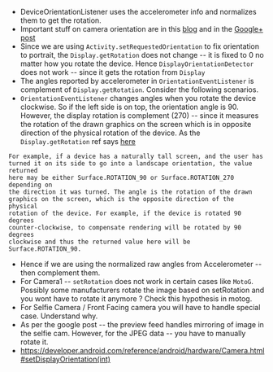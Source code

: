* DeviceOrientationListener uses the accelerometer info and normalizes
them to get the rotation.
* Important stuff on camera orientation are in this [blog](https://www.captechconsulting.com/blogs/android-camera-orientation-made-simple)
and in the [Google+ post](https://plus.google.com/+AndroidDevelopers/posts/jXNFNKWxsc3)
* Since we are using `Activity.setRequestedOrientation` to fix orientation to portrait,
the `Display.getRotation` does not change -- it is fixed to 0 no matter how you rotate the device.
Hence `DisplayOrientationDetector` does not work -- since it gets the rotation from `Display`
* The angles reported by accelerometer in `OrientationEventListener` is complement of `Display.getRotation`.
 Consider the following scenarios.
 * `OrientationEventListener` changes angles when you rotate the device clockwise.
 So if the left side is on top, the orientation angle is 90. However, the display rotation is
 complement (270) -- since it measures the rotation of the drawn graphics
 on the screen which is in opposite direction of the physical rotation of the device.
 As the `Display.getRotation` ref says [here](https://developer.android.com/reference/android/view/Display.html#getRotation())
 ````
For example, if a device has a naturally tall screen, and the user has
turned it on its side to go into a landscape orientation, the value returned
here may be either Surface.ROTATION_90 or Surface.ROTATION_270 depending on
the direction it was turned. The angle is the rotation of the drawn
graphics on the screen, which is the opposite direction of the physical
rotation of the device. For example, if the device is rotated 90 degrees
counter-clockwise, to compensate rendering will be rotated by 90 degrees
clockwise and thus the returned value here will be Surface.ROTATION_90.
 ````

 * Hence if we are using the normalized raw angles from Accelerometer -- then complement them.
 * For Camera1 -- `setRotation` does not work in certain cases like `MotoG`.
 Possibly some manufacturers rotate the image based on setRotation and you wont have to rotate it anymore ? Check this hypothesis in motog.
 * For Selfie Camera / Front Facing camera you will have to handle special case. Understand why.
 * As per the google post -- the preview feed handles mirroring of image in the selfie cam.
 However, for the JPEG data -- you have to manually rotate it.
* https://developer.android.com/reference/android/hardware/Camera.html#setDisplayOrientation(int)
